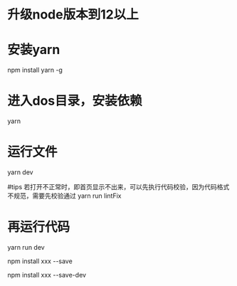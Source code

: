 # 升级node版本到12以上
# 安装yarn
npm install yarn -g
# 进入dos目录，安装依赖
yarn
# 运行文件
yarn dev

#tips 若打开不正常时，即首页显示不出来，可以先执行代码校验，因为代码格式不规范，需要先校验通过
yarn run lintFix
# 再运行代码
yarn run dev





npm install xxx --save

npm install xxx --save-dev